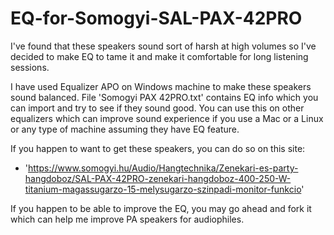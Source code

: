 # EQ-for-Somogyi-SAL-PAX-42PRO
I've found that these speakers sound sort of harsh at high volumes so I've decided to make EQ to tame it and make it comfortable for long listening sessions.

I have used Equalizer APO on Windows machine to make these speakers sound balanced. File 'Somogyi PAX 42PRO.txt' contains EQ info which you can import and try to see if they sound good. You can use this on other equalizers which can improve sound experience if you use a Mac or a Linux or any type of machine assuming they have EQ feature.

If you happen to want to get these speakers, you can do so on this site:
 - 'https://www.somogyi.hu/Audio/Hangtechnika/Zenekari-es-party-hangdoboz/SAL-PAX-42PRO-zenekari-hangdoboz-400-250-W-titanium-magassugarzo-15-melysugarzo-szinpadi-monitor-funkcio'

If you happen to be able to improve the EQ, you may go ahead and fork it which can help me improve PA speakers for audiophiles.
